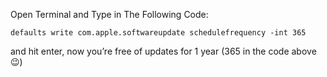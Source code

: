 Open Terminal and Type in The Following Code:
```plaintext
defaults write com.apple.softwareupdate schedulefrequency -int 365
```
and hit enter, now you’re free of updates for 1 year (365 in the code above 😉)


